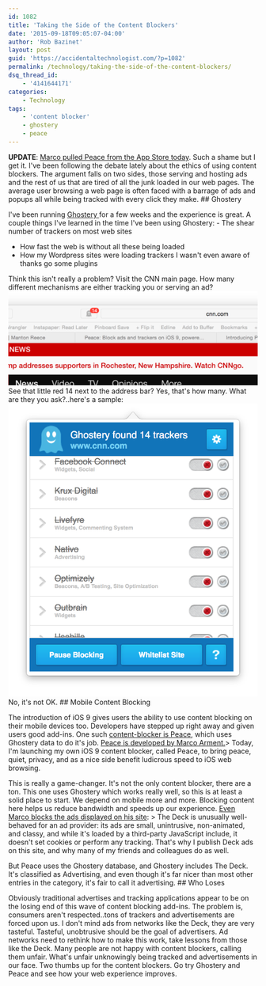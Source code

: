 ```yaml
---
id: 1082
title: 'Taking the Side of the Content Blockers'
date: '2015-09-18T09:05:07-04:00'
author: 'Rob Bazinet'
layout: post
guid: 'https://accidentaltechnologist.com/?p=1082'
permalink: /technology/taking-the-side-of-the-content-blockers/
dsq_thread_id:
    - '4141644171'
categories:
    - Technology
tags:
    - 'content blocker'
    - ghostery
    - peace
---
```


**UPDATE**: [Marco pulled Peace from the App Store today](http://www.marco.org/2015/09/18/just-doesnt-feel-good). Such a shame but I get it. I've been following the debate lately about the ethics of using content blockers. The argument falls on two sides, those serving and hosting ads and the rest of us that are tired of all the junk loaded in our web pages. The average user browsing a web page is often faced with a barrage of ads and popups all while being tracked with every click they make. ## Ghostery

 I've been running [Ghostery ](https://www.ghostery.com/en/)for a few weeks and the experience is great. A couple things I've learned in the time I've been using Ghostery: - The shear number of trackers on most web sites
- How fast the web is without all these being loaded
- How my Wordpress sites were loading trackers I wasn't even aware of thanks go some plugins
 
 Think this isn't really a problem? Visit the CNN main page. How many different mechanisms are either tracking you or serving an ad? ![CNN](/assets/img/2015/09/cnn.png "cnn.png") See that little red 14 next to the address bar? Yes, that's how many. What are they you ask?..here's a sample: ![Ghostery](/assets/img/2015/09/ghostery.png "ghostery.png") No, it's not OK. ## Mobile Content Blocking

 The introduction of iOS 9 gives users the ability to use content blocking on their mobile devices too. Developers have stepped up right away and given users good add-ins. One such [content-blocker is Peace](https://peace.land), which uses Ghostery data to do it's job. [Peace is developed by Marco Arment.](http://www.marco.org/2015/09/16/peace-content-blocker)> Today, I'm launching my own iOS 9 content blocker, called Peace, to bring peace, quiet, privacy, and as a nice side benefit ludicrous speed to iOS web browsing.

 This is really a game-changer. It's not the only content blocker, there are a ton. This one uses Ghostery which works really well, so this is at least a solid place to start. We depend on mobile more and more. Blocking content here helps us reduce bandwidth and speeds up our experience. [Even Marco blocks the ads displayed on his site](http://www.marco.org/2015/09/17/why-peace-blocks-deck-ads): > The Deck is unusually well-behaved for an ad provider: its ads are small, unintrusive, non-animated, and classy, and while it's loaded by a third-party JavaScript include, it doesn't set cookies or perform any tracking. That's why I publish Deck ads on this site, and why many of my friends and colleagues do as well.

 But Peace uses the Ghostery database, and Ghostery includes The Deck. It's classified as Advertising, and even though it's far nicer than most other entries in the category, it's fair to call it advertising. ## Who Loses

 Obviously traditional advertises and tracking applications appear to be on the losing end of this wave of content blocking add-ins. The problem is, consumers aren't respected..tons of trackers and advertisements are forced upon us. I don't mind ads from networks like the Deck, they are very tasteful. Tasteful, unobtrusive should be the goal of advertisers. Ad networks need to rethink how to make this work, take lessons from those like the Deck. Many people are not happy with content blockers, calling them unfair. What's unfair unknowingly being tracked and advertisements in our face. Two thumbs up for the content blockers. Go try Ghostery and Peace and see how your web experience improves.